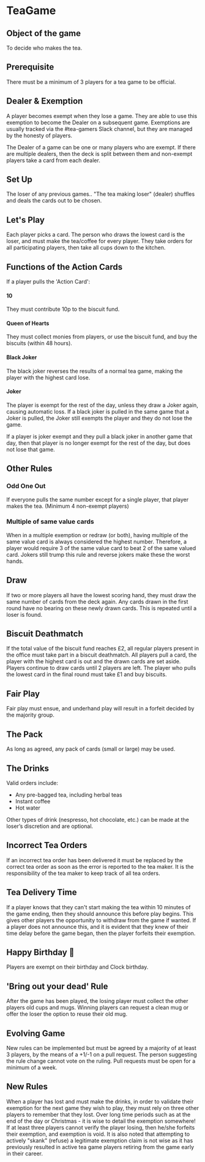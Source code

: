 # TeaGame

## Object of the game
To decide who makes the tea.

## Prerequisite
There must be a minimum of 3 players for a tea game to be official.

## Dealer & Exemption
A player becomes exempt when they lose a game. They are able to use this exemption to become the Dealer on a subsequent game. Exemptions are usually tracked via the #tea-gamers Slack channel, but they are managed by the honesty of players.

The Dealer of a game can be one or many players who are exempt. If there are multiple dealers, then the deck is split between them and non-exempt players take a card from each dealer.

## Set Up
The loser of any previous games.. "The tea making loser" (dealer) shuffles and deals the cards out to be chosen.

## Let's Play
Each player picks a card. The person who draws the lowest card is the loser, and must make the tea/coffee for every player. They take orders for all participating players, then take all cups down to the kitchen.

## Functions of the Action Cards
If a player pulls the 'Action Card':

#### 10
They must contribute 10p to the biscuit fund.

#### Queen of Hearts
They must collect monies from players, or use the biscuit fund, and buy the biscuits (within 48 hours).

#### Black Joker
The black joker reverses the results of a normal tea game, making the player with the highest card lose.

#### Joker
The player is exempt for the rest of the day, unless they draw a Joker again, causing automatic loss. If a black joker is pulled in the same game that a Joker is pulled, the Joker still exempts the player and they do not lose the game.

If a player is joker exempt and they pull a black joker in another game that day, then that player is no longer exempt for the rest of the day, but does not lose that game.

## Other Rules

### Odd One Out
If everyone pulls the same number except for a single player, that player makes the tea. (Minimum 4 non-exempt players)

### Multiple of same value cards
When in a multiple exemption or redraw (or both), having multiple of the same value card is always considered the highest number. Therefore, a player would require 3 of the same value card to beat 2 of the same valued card. Jokers still trump this rule and reverse jokers make these the worst hands.

## Draw
If two or more players all have the lowest scoring hand, they must draw the same number of cards from the deck again. Any cards drawn in the first round have no bearing on these newly drawn cards. This is repeated until a loser is found.

## Biscuit Deathmatch
If the total value of the biscuit fund reaches £2, all regular players present in the office must take part in a biscuit deathmatch. All players pull a card, the player with the highest card is out and the drawn cards are set aside. Players continue to draw cards until 2 players are left. The player who pulls the lowest card in the final round must take £1 and buy biscuits.

## Fair Play
Fair play must ensue, and underhand play will result in a forfeit decided by the majority group.

## The Pack
As long as agreed, any pack of cards (small or large) may be used.

## The Drinks
Valid orders include:
 * Any pre-bagged tea, including herbal teas
 * Instant coffee
 * Hot water

  Other types of drink (nespresso, hot chocolate, etc.) can be made at the loser’s discretion and are optional.

## Incorrect Tea Orders
If an incorrect tea order has been delivered it must be replaced by the correct tea order as soon as the error is reported to the tea maker. It is the responsibility of the tea maker to keep track of all tea orders.

## Tea Delivery Time
If a player knows that they can't start making the tea within 10 minutes of the game ending, then they should announce this before play begins. This gives other players the opportunity to withdraw from the game if wanted. If a player does not announce this, and it is evident that they knew of their time delay before the game began, then the player forfeits their exemption.

## Happy Birthday 🎂
Players are exempt on their birthday and Clock birthday. 

## 'Bring out your dead' Rule
After the game has been played, the losing player must collect the other players old cups and mugs.
Winning players can request a clean mug or offer the loser the option to reuse their old mug.

## Evolving Game
New rules can be implemented but must be agreed by a majority of at least 3 players, by the means of a +1/-1 on a pull request. The person suggesting the rule change cannot vote on the ruling. Pull requests must be open for a minimum of a week.

## New Rules
When a player has lost and must make the drinks, in order to validate their exemption for the next game they wish to play, they must rely on three other players to remember that they lost. Over long time periods such as at the end of the day or Christmas - it is wise to detail the exemption somewhere! If at least three players cannot verify the player losing, then he/she forfeits their exemption, and exemption is void.
It is also noted that attempting to actively "skank" (refuse) a legitimate exemption claim is not wise as it has previously resulted in active tea game players retiring from the game early in their career.
